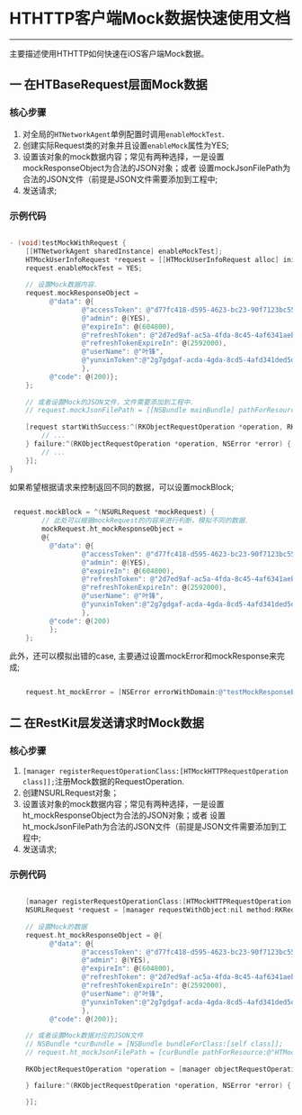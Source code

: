 # HTHTTP客户端Mock数据快速使用文档

---

主要描述使用HTHTTP如何快速在iOS客户端Mock数据。

## 一 在HTBaseRequest层面Mock数据
### 核心步骤
1. 对全局的`HTNetworkAgent`单例配置时调用`enableMockTest`.
2. 创建实际Request类的对象并且设置`enableMock`属性为YES;
3. 设置该对象的mock数据内容；常见有两种选择，一是设置mockResponseObject为合法的JSON对象；或者 设置mockJsonFilePath为合法的JSON文件（前提是JSON文件需要添加到工程中;
4. 发送请求;

### 示例代码

```objective-c

- (void)testMockWithRequest {
    [[HTNetworkAgent sharedInstance] enableMockTest];
    HTMockUserInfoRequest *request = [[HTMockUserInfoRequest alloc] init];
    request.enableMockTest = YES;
    
    // 设置Mock数据内容.
    request.mockResponseObject =
          @"data": @{
                  @"accessToken": @"d77fc418-d595-4623-bc23-90f7123bc551",
                  @"admin": @(YES),
                  @"expireIn": @(604800),
                  @"refreshToken": @"2d7ed9af-ac5a-4fda-8c45-4af6341aeb5a",
                  @"refreshTokenExpireIn": @(2592000),
                  @"userName": @"叶锋",
                  @"yunxinToken":@"2g7gdgaf-acda-4gda-8cd5-4afd341ded5d"
                  },
          @"code": @(200)};
    };
    
    // 或者设置Mock的JSON文件，文件需要添加到工程中.
 	// request.mockJsonFilePath = [[NSBundle mainBundle] pathForResource:@"HTMockAuthorize" ofType:@"json"];
 	
    [request startWithSuccess:^(RKObjectRequestOperation *operation, RKMappingResult *mappingResult) {
    	// ...
    } failure:^(RKObjectRequestOperation *operation, NSError *error) {
		// ...
	}];
}

```

如果希望根据请求来控制返回不同的数据，可以设置mockBlock;

```objective-c

 request.mockBlock = ^(NSURLRequest *mockRequest) {
 		// 此处可以根据mockRequest的内容来进行判断，模拟不同的数据.
        mockRequest.ht_mockResponseObject =
        @{
          @"data": @{
                  @"accessToken": @"d77fc418-d595-4623-bc23-90f7123bc551",
                  @"admin": @(YES),
                  @"expireIn": @(604800),
                  @"refreshToken": @"2d7ed9af-ac5a-4fda-8c45-4af6341aeb5a",
                  @"refreshTokenExpireIn": @(2592000),
                  @"userName": @"叶锋",
                  @"yunxinToken":@"2g7gdgaf-acda-4gda-8cd5-4afd341ded5d"
                  },
          @"code": @(200)
          };
    };

```

此外，还可以模拟出错的case, 主要通过设置mockError和mockResponse来完成;

```objective-c

	request.ht_mockError = [NSError errorWithDomain:@"testMockResponseError" code:555 userInfo:nil];

```

## 二 在RestKit层发送请求时Mock数据
### 核心步骤
1. `[manager registerRequestOperationClass:[HTMockHTTPRequestOperation class]];`注册Mock数据的RequestOperation.
2. 创建NSURLRequest对象；
3. 设置该对象的mock数据内容；常见有两种选择，一是设置ht_mockResponseObject为合法的JSON对象；或者 设置ht_mockJsonFilePath为合法的JSON文件（前提是JSON文件需要添加到工程中;
4. 发送请求;

### 示例代码

```objective-c

    [manager registerRequestOperationClass:[HTMockHTTPRequestOperation class]];
    NSURLRequest *request = [manager requestWithObject:nil method:RKRequestMethodPOST path:@"/authorize" parameters:nil];
    
    // 设置Mock的数据
    request.ht_mockResponseObject = @{
          @"data": @{
                  @"accessToken": @"d77fc418-d595-4623-bc23-90f7123bc551",
                  @"admin": @(YES),
                  @"expireIn": @(604800),
                  @"refreshToken": @"2d7ed9af-ac5a-4fda-8c45-4af6341aeb5a",
                  @"refreshTokenExpireIn": @(2592000),
                  @"userName": @"叶锋",
                  @"yunxinToken":@"2g7gdgaf-acda-4gda-8cd5-4afd341ded5d"
                  },
          @"code": @(200)};
	
	// 或者设置Mock数据对应的JSON文件
	// NSBundle *curBundle = [NSBundle bundleForClass:[self class]];
    // request.ht_mockJsonFilePath = [curBundle pathForResource:@"HTMockAuthorize" ofType:@"json"];             
   
    RKObjectRequestOperation *operation = [manager objectRequestOperationWithRequest:request success:^(RKObjectRequestOperation *operation, RKMappingResult *mappingResult) {

    } failure:^(RKObjectRequestOperation *operation, NSError *error) {

    }];

```